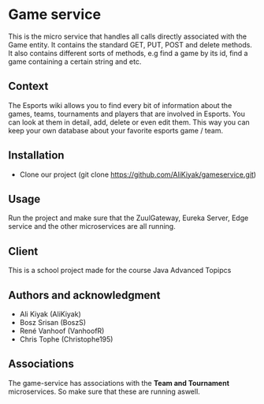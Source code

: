 # Game service 
This is the micro service that handles all calls directly associated with the Game entity. It contains the standard GET, PUT, POST and delete methods. It also contains different sorts of methods, e.g find a game by its id, find a game containing a certain string and etc.

## Context
The Esports wiki allows you to find every bit of information about the games, teams, tournaments and players that are involved in Esports. You can look at them in detail, add, delete or even edit them. This way you can keep your own database about your favorite esports game / team.

## Installation
* Clone our project (git clone https://github.com/AliKiyak/gameservice.git)

## Usage
Run the project and make sure that the ZuulGateway, Eureka Server, Edge service and the other microservices are all running.

## Client
This is a school project made for the course Java Advanced Topipcs

## Authors and acknowledgment
* Ali Kiyak (AliKiyak)
* Bosz Srisan (BoszS)
* René Vanhoof (VanhoofR)
* Chris Tophe (Christophe195)

## Associations
The game-service has associations with the **Team and Tournament** microservices. So make sure that these are running aswell.
